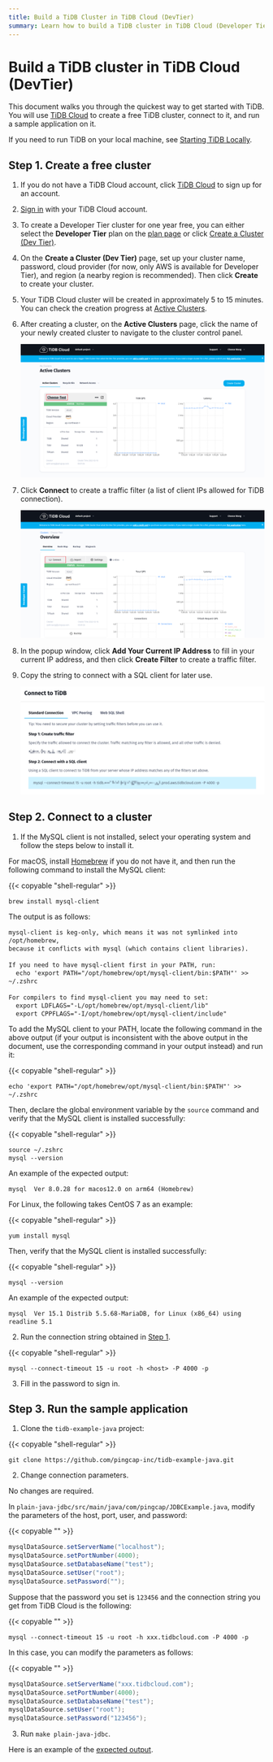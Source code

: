 ```yaml
---
title: Build a TiDB Cluster in TiDB Cloud (DevTier)
summary: Learn how to build a TiDB cluster in TiDB Cloud (Developer Tier) and connect to a TiDB Cloud cluster.
---
```


<!-- markdownlint-disable MD029 -->

# Build a TiDB cluster in TiDB Cloud (DevTier)

This document walks you through the quickest way to get started with TiDB. You will use [TiDB Cloud](https://en.pingcap.com/tidb-cloud) to create a free TiDB cluster, connect to it, and run a sample application on it.

If you need to run TiDB on your local machine, see [Starting TiDB Locally](/quick-start-with-tidb.md).

## Step 1. Create a free cluster

1. If you do not have a TiDB Cloud account, click [TiDB Cloud](https://tidbcloud.com/free-trial) to sign up for an account.
2. [Sign in](https://tidbcloud.com/) with your TiDB Cloud account.
3. To create a Developer Tier cluster for one year free, you can either select the **Developer Tier** plan on the [plan page](https://tidbcloud.com/console/plans) or click [Create a Cluster (Dev Tier)](https://tidbcloud.com/console/create-cluster?tier=dev).
4. On the **Create a Cluster (Dev Tier)** page, set up your cluster name, password, cloud provider (for now, only AWS is available for Developer Tier), and region (a nearby region is recommended). Then click **Create** to create your cluster.
5. Your TiDB Cloud cluster will be created in approximately 5 to 15 minutes. You can check the creation progress at [Active Clusters](https://tidbcloud.com/console/clusters).
6. After creating a cluster, on the **Active Clusters** page, click the name of your newly created cluster to navigate to the cluster control panel.

    ![active clusters](/media/develop/IMG_20220331-232643794.png)

7. Click **Connect** to create a traffic filter (a list of client IPs allowed for TiDB connection).

    ![connect](/media/develop/IMG_20220331-232726165.png)

8. In the popup window, click **Add Your Current IP Address** to fill in your current IP address, and then click **Create Filter** to create a traffic filter.
9. Copy the string to connect with a SQL client for later use.

    ![SQL string](/media/develop/IMG_20220331-232800929.png)

## Step 2. Connect to a cluster

1. If the MySQL client is not installed, select your operating system and follow the steps below to install it.

<SimpleTab>

<div label="macOS">

For macOS, install [Homebrew](https://brew.sh/index) if you do not have it, and then run the following command to install the MySQL client:

{{< copyable "shell-regular" >}}

```shell
brew install mysql-client
```

The output is as follows:

```
mysql-client is keg-only, which means it was not symlinked into /opt/homebrew,
because it conflicts with mysql (which contains client libraries).

If you need to have mysql-client first in your PATH, run:
  echo 'export PATH="/opt/homebrew/opt/mysql-client/bin:$PATH"' >> ~/.zshrc

For compilers to find mysql-client you may need to set:
  export LDFLAGS="-L/opt/homebrew/opt/mysql-client/lib"
  export CPPFLAGS="-I/opt/homebrew/opt/mysql-client/include"
```

To add the MySQL client to your PATH, locate the following command in the above output (if your output is inconsistent with the above output in the document, use the corresponding command in your output instead) and run it:

{{< copyable "shell-regular" >}}

```shell
echo 'export PATH="/opt/homebrew/opt/mysql-client/bin:$PATH"' >> ~/.zshrc
```

Then, declare the global environment variable by the `source` command and verify that the MySQL client is installed successfully:

{{< copyable "shell-regular" >}}

```shell
source ~/.zshrc
mysql --version
```

An example of the expected output:

```
mysql  Ver 8.0.28 for macos12.0 on arm64 (Homebrew)
```

</div>

<div label="Linux">

For Linux, the following takes CentOS 7 as an example:

{{< copyable "shell-regular" >}}

```shell
yum install mysql
```

Then, verify that the MySQL client is installed successfully:

{{< copyable "shell-regular" >}}

```shell
mysql --version
```

An example of the expected output:

```
mysql  Ver 15.1 Distrib 5.5.68-MariaDB, for Linux (x86_64) using readline 5.1
```

</div>

</SimpleTab>

2. Run the connection string obtained in [Step 1](#step-1-create-a-free-cluster).

{{< copyable "shell-regular" >}}

```shell
mysql --connect-timeout 15 -u root -h <host> -P 4000 -p
```

3. Fill in the password to sign in.

## Step 3. Run the sample application

1. Clone the `tidb-example-java` project:

  {{< copyable "shell-regular" >}}

  ```shell
  git clone https://github.com/pingcap-inc/tidb-example-java.git
  ```

2. Change connection parameters.

  <SimpleTab>

  <div label="Local default cluster">

  No changes are required.

  </div>

  <div label="Non-local default cluster, TiDB Cloud, or other remote cluster">

  In `plain-java-jdbc/src/main/java/com/pingcap/JDBCExample.java`, modify the parameters of the host, port, user, and password:

  {{< copyable "" >}}

  ```java
  mysqlDataSource.setServerName("localhost");
  mysqlDataSource.setPortNumber(4000);
  mysqlDataSource.setDatabaseName("test");
  mysqlDataSource.setUser("root");
  mysqlDataSource.setPassword("");
  ```

  Suppose that the password you set is `123456` and the connection string you get from TiDB Cloud is the following:

  {{< copyable "" >}}

  ```shell
  mysql --connect-timeout 15 -u root -h xxx.tidbcloud.com -P 4000 -p
  ```

  In this case, you can modify the parameters as follows:

  {{< copyable "" >}}

  ```java
  mysqlDataSource.setServerName("xxx.tidbcloud.com");
  mysqlDataSource.setPortNumber(4000);
  mysqlDataSource.setDatabaseName("test");
  mysqlDataSource.setUser("root");
  mysqlDataSource.setPassword("123456");
  ```

  </div>

  </SimpleTab>

3. Run `make plain-java-jdbc`.

  Here is an example of the [expected output](https://github.com/pingcap-inc/tidb-example-java/blob/main/Expected-Output.md#plain-java-jdbc).